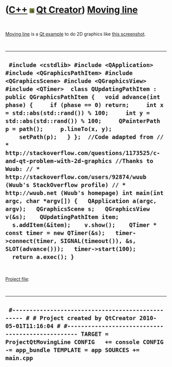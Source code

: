 
 

 

 

 

 

([C++](Cpp.md) ![Qt](PicQt.png) [Qt Creator](CppQtCreator.md)) [Moving line](CppQtMovingLine.md)
===================================================================================================

 

[Moving line](CppQtMovingLine.md) is a [Qt example](CppQtExample.md)
to do 2D graphics like [this screenshot](CppQtMovingLine.png).

 

  ------------------------------------------------------------------------------------------------------------------------------------------------------------------------------------------------------------------------------------------------------------------------------------------------------------------------------------------------------------------------------------------------------------------------------------------------------------------------------------------------------------------------------------------------------------------------------------------------------------------------------------------------------------------------------------------------------------------------------------------------------------------------------------------------------------------------------------------------------------------------------------------------------------------------------------------------------------------------------------------------------
  ` #include <cstdlib> #include <QApplication> #include <QGraphicsPathItem> #include <QGraphicsScene> #include <QGraphicsView> #include <QTimer>  class QUpdatingPathItem : public QGraphicsPathItem {   void advance(int phase) {     if (phase == 0) return;     int x = std::abs(std::rand()) % 100;     int y = std::abs(std::rand()) % 100;     QPainterPath p = path();     p.lineTo(x, y);     setPath(p);   } };  //Code adapted from // * http://stackoverflow.com/questions/1173525/c-and-qt-problem-with-2d-graphics //Thanks to Wuub: // * http://stackoverflow.com/users/92874/wuub (Wuub's StackOverflow profile) // * http://wuub.net (Wuub's homepage) int main(int argc, char *argv[]) {   QApplication a(argc, argv);   QGraphicsScene s;   QGraphicsView v(&s);    QUpdatingPathItem item;    s.addItem(&item);    v.show();    QTimer * const timer = new QTimer(&s);   timer->connect(timer, SIGNAL(timeout()), &s, SLOT(advance()));   timer->start(100);    return a.exec(); }`
  ------------------------------------------------------------------------------------------------------------------------------------------------------------------------------------------------------------------------------------------------------------------------------------------------------------------------------------------------------------------------------------------------------------------------------------------------------------------------------------------------------------------------------------------------------------------------------------------------------------------------------------------------------------------------------------------------------------------------------------------------------------------------------------------------------------------------------------------------------------------------------------------------------------------------------------------------------------------------------------------------------

 

[Project file](CppQtProjectFile.md):

 

  ----------------------------------------------------------------------------------------------------------------------------------------------------------------------------------------------------------------------------------------------------------------------------
  ` #------------------------------------------------- # # Project created by QtCreator 2010-05-01T11:16:04 # #------------------------------------------------- TARGET = ProjectQtMovingLine CONFIG   += console CONFIG   -= app_bundle TEMPLATE = app SOURCES += main.cpp`
  ----------------------------------------------------------------------------------------------------------------------------------------------------------------------------------------------------------------------------------------------------------------------------

 

 

 

 

 

 

